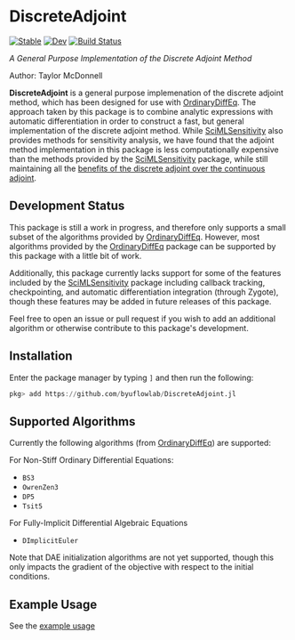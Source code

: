 # DiscreteAdjoint

[![Stable](https://img.shields.io/badge/docs-stable-blue.svg)](https://byuflowlab.github.io/DiscreteAdjoint.jl/stable)
[![Dev](https://img.shields.io/badge/docs-dev-blue.svg)](https://byuflowlab.github.io/DiscreteAdjoint.jl/dev)
[![Build Status](https://github.com/byuflowlab/DiscreteAdjoint.jl/actions/workflows/CI.yml/badge.svg?branch=main)](https://github.com/byuflowlab/DiscreteAdjoint.jl/actions/workflows/CI.yml?query=branch%3Amain)

*A General Purpose Implementation of the Discrete Adjoint Method*

Author: Taylor McDonnell

**DiscreteAdjoint** is a general purpose implemenation of the discrete adjoint method, which has been designed for use with [OrdinaryDiffEq](https://github.com/SciML/OrdinaryDiffEq.jl).  The approach taken by this package is to combine analytic expressions with automatic differentiation in order to construct a fast, but general implementation of the discrete adjoint method.  While [SciMLSensitivity](https://sensitivity.sciml.ai/stable/) also provides methods for sensitivity analysis, we have found that the adjoint method implementation in this package is less computationally expensive than the methods provided by the [SciMLSensitivity](https://sensitivity.sciml.ai/stable/) package, while still maintaining all the [benefits of the discrete adjoint over the continuous adjoint](https://arxiv.org/abs/2005.13420).

## Development Status

This package is still a work in progress, and therefore only supports a small subset of the algorithms provided by [OrdinaryDiffEq](https://github.com/SciML/OrdinaryDiffEq.jl).  However, most algorithms provided by the [OrdinaryDiffEq](https://github.com/SciML/OrdinaryDiffEq.jl) package can be supported by this package with a little bit of work.

Additionally, this package currently lacks support for some of the features included by the [SciMLSensitivity](https://sensitivity.sciml.ai/stable/) package including callback tracking, checkpointing, and automatic differentiation integration (through Zygote), though these features may be added in future releases of this package.

Feel free to open an issue or pull request if you wish to add an additional algorithm or otherwise contribute to this package's development.

## Installation

Enter the package manager by typing `]` and then run the following:

```julia
pkg> add https://github.com/byuflowlab/DiscreteAdjoint.jl
```

## Supported Algorithms

Currently the following algorithms (from [OrdinaryDiffEq](https://github.com/SciML/OrdinaryDiffEq.jl)) are supported:

For Non-Stiff Ordinary Differential Equations:
 - `BS3`
 - `OwrenZen3`
 - `DP5`
 - `Tsit5`

For Fully-Implicit Differential Algebraic Equations
 - `DImplicitEuler`

Note that DAE initialization algorithms are not yet supported, though this only impacts 
the gradient of the objective with respect to the initial conditions.

## Example Usage

See the [example usage](https://byuflowlab.github.io/DiscreteAdjoint.jl/dev/guide)

